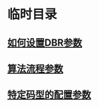 # 临时目录
## [如何设置DBR参数](how-to-set-parameters.md)
## [算法流程参数](parameters-of-algorithm-flow/index.md)
## [特定码型的配置参数](format-specification.md)